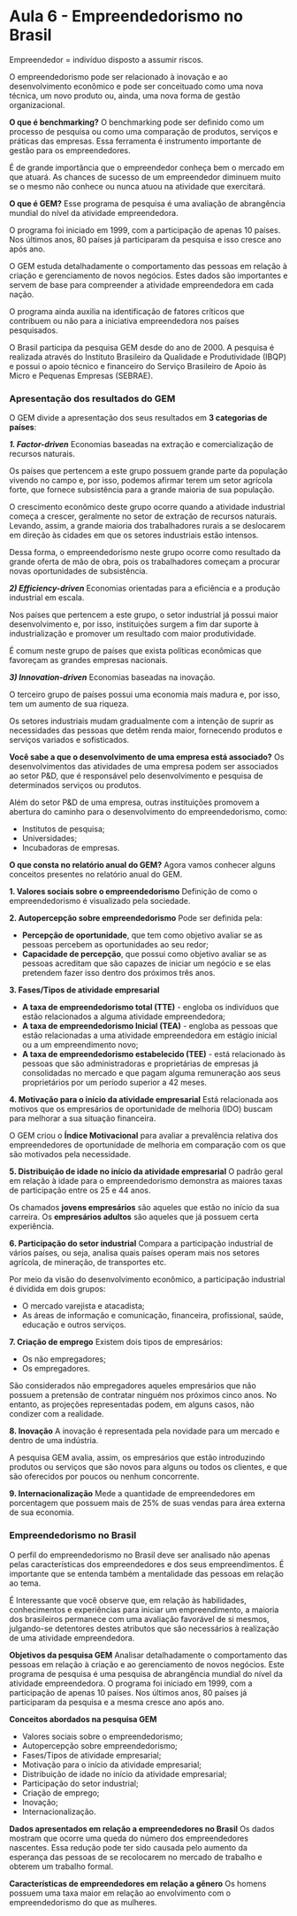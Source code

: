 ﻿# Aula 6 - Empreendedorismo no Brasil


Empreendedor = indivíduo disposto a assumir riscos.

O empreendedorismo pode ser relacionado à inovação e ao desenvolvimento econômico e pode ser conceituado como uma nova técnica, um novo produto ou, ainda, uma nova forma de gestão organizacional.

**O que é benchmarking?**
O benchmarking pode ser definido como um processo de pesquisa ou como uma comparação de produtos, serviços e práticas das empresas. Essa ferramenta é instrumento importante de gestão para os empreendedores.

É de grande importância que o empreendedor conheça bem o mercado em que atuará. As chances de sucesso de um empreendedor diminuem muito se o mesmo não conhece ou nunca atuou na atividade que exercitará.

**O que é GEM?**
Esse programa de pesquisa é uma avaliação de abrangência mundial do nível da atividade empreendedora.

O programa foi iniciado em 1999, com a participação de apenas 10 países. Nos últimos anos, 80 países já participaram da pesquisa e isso cresce ano após ano.

O GEM estuda detalhadamente o comportamento das pessoas em relação à criação e gerenciamento de novos negócios. Estes dados são importantes e servem de base para compreender a atividade empreendedora em cada nação.

O programa ainda auxilia na identificação de fatores críticos que contribuem ou não para a iniciativa empreendedora nos países pesquisados.

O Brasil participa da pesquisa GEM desde do ano de 2000. A pesquisa é realizada através do Instituto Brasileiro da Qualidade e Produtividade (IBQP) e possui o apoio técnico e financeiro do Serviço Brasileiro de Apoio às Micro e Pequenas Empresas (SEBRAE).

### **Apresentação dos resultados do GEM**
O GEM divide a apresentação dos seus resultados em **3 categorias de países**:

***1. Factor-driven***
Economias baseadas na extração e comercialização de recursos naturais.

Os países que pertencem a este grupo possuem grande parte da população vivendo no campo e, por isso, podemos afirmar terem um setor agrícola forte, que fornece subsistência para a grande maioria de sua população.

O crescimento econômico deste grupo ocorre quando a atividade industrial começa a crescer, geralmente no setor de extração de recursos naturais. Levando, assim, a grande maioria dos trabalhadores rurais a se deslocarem em direção às cidades em que os setores industriais estão intensos.

Dessa forma, o empreendedorismo neste grupo ocorre como resultado da grande oferta de mão de obra, pois os trabalhadores começam a procurar novas oportunidades de subsistência.


***2) Efficiency-driven***
Economias orientadas para a eficiência e a produção industrial em escala.

Nos países que pertencem a este grupo, o setor industrial já possui maior desenvolvimento e, por isso, instituições surgem a fim dar suporte à industrialização e promover um resultado com maior produtividade.

É comum neste grupo de países que exista políticas econômicas que favoreçam as grandes empresas nacionais.


***3) Innovation-driven***
Economias baseadas na inovação.

O terceiro grupo de países possui uma economia mais madura e, por isso, tem um aumento de sua riqueza.

Os setores industriais mudam gradualmente com a intenção de suprir as necessidades das pessoas que detêm renda maior, fornecendo produtos e serviços variados e sofisticados.

**Você sabe a que o desenvolvimento de uma empresa está associado?**
Os desenvolvimentos das atividades de uma empresa podem ser associados ao setor P&D, que é responsável pelo desenvolvimento e pesquisa de determinados serviços ou produtos.

Além do setor P&D de uma empresa, outras instituições promovem a abertura do caminho para o desenvolvimento do empreendedorismo, como:
-   Institutos de pesquisa;    
-   Universidades;    
-   Incubadoras de empresas.

**O que consta no relatório anual do GEM?**
Agora vamos conhecer alguns conceitos presentes no relatório anual do GEM.

**1. Valores sociais sobre o empreendedorismo**
Definição de como o empreendedorismo é visualizado pela sociedade.

**2. Autopercepção sobre empreendedorismo**
Pode ser definida pela:
-   **Percepção de oportunidade**, que tem como objetivo avaliar se as pessoas percebem as oportunidades ao seu redor;    
-   **Capacidade de percepção**, que possui como objetivo avaliar se as pessoas acreditam que são capazes de iniciar um negócio e se elas pretendem fazer isso dentro dos próximos três anos.


**3. Fases/Tipos de atividade empresarial**
-  **A taxa de empreendedorismo total (TTE)** - engloba os indivíduos que estão relacionados a alguma atividade empreendedora;    
-  **A taxa de empreendedorismo Inicial (TEA)** - engloba as pessoas que estão relacionadas a uma atividade empreendedora em estágio inicial ou a um empreendimento novo;    
-   **A taxa de empreendedorismo estabelecido (TEE)** - está relacionado às pessoas que são administradoras e proprietárias de empresas já consolidadas no mercado e que pagam alguma remuneração aos seus proprietários por um período superior a 42 meses.



**4. Motivação para o início da atividade empresarial**
Está relacionada aos motivos que os empresários de oportunidade de melhoria (IDO) buscam para melhorar a sua situação financeira.

O GEM criou o **Índice  Motivacional** para avaliar a prevalência relativa dos empreendedores de oportunidade de melhoria em comparação com os que são motivados pela necessidade.

**5. Distribuição de idade no início da atividade empresarial**
O padrão geral em relação à idade para o empreendedorismo demonstra as maiores taxas de participação entre os 25 e 44 anos.

Os chamados **jovens empresários** são aqueles que estão no início da sua carreira. Os **empresários adultos** são aqueles que já possuem certa experiência.

**6. Participação do setor industrial**
Compara a participação industrial de vários países, ou seja, analisa quais países operam mais nos setores agrícola, de mineração, de transportes etc.

Por meio da visão do desenvolvimento econômico, a participação industrial é dividida em dois grupos:
-   O mercado varejista e atacadista;
-   As áreas de informação e comunicação, financeira, profissional, saúde, educação e outros serviços.

**7. Criação de emprego**
Existem dois tipos de empresários:
-   Os não empregadores;
-   Os empregadores.

São considerados não empregadores aqueles empresários que não possuem a pretensão de contratar ninguém nos próximos cinco anos. No entanto, as projeções representadas podem, em alguns casos, não condizer com a realidade.

**8. Inovação**
A inovação é representada pela novidade para um mercado e dentro de uma indústria.

A pesquisa GEM avalia, assim, os empresários que estão introduzindo produtos ou serviços que são novos para alguns ou todos os clientes, e que são oferecidos por poucos ou nenhum concorrente.

**9. Internacionalização**
Mede a quantidade de empreendedores em porcentagem que possuem mais de 25% de suas vendas para área externa de sua economia.

### **Empreendedorismo no Brasil**
O perfil do empreendedorismo no Brasil deve ser analisado não apenas pelas características dos empreendedores e dos seus empreendimentos. É importante que se entenda também a mentalidade das pessoas em relação ao tema.

É Interessante que você observe que, em relação às habilidades, conhecimentos e experiências para iniciar um empreendimento, a maioria dos brasileiros permanece com uma avaliação favorável de si mesmos, julgando-se detentores destes atributos que são necessários à realização de uma atividade empreendedora.

**Objetivos da pesquisa GEM**
Analisar detalhadamente o comportamento das pessoas em relação à criação e ao gerenciamento de novos negócios. Este programa de pesquisa é uma pesquisa de abrangência mundial do nível da atividade empreendedora. O programa foi iniciado em 1999, com a participação de apenas 10 países. Nos últimos anos, 80 países já participaram da pesquisa e a mesma cresce ano após ano.

**Conceitos abordados na pesquisa GEM**
-   Valores sociais sobre o empreendedorismo;    
-   Autopercepção sobre empreendedorismo;    
-   Fases/Tipos de atividade empresarial;    
-   Motivação para o início da atividade empresarial;    
-   Distribuição de idade no início da atividade empresarial;    
-   Participação do setor industrial;    
-   Criação de emprego;
-   Inovação;    
-   Internacionalização.

**Dados apresentados em relação a empreendedores no Brasil**
Os dados mostram que ocorre uma queda do número dos empreendedores nascentes. Essa redução pode ter sido causada pelo aumento da esperança das pessoas de se recolocarem no mercado de trabalho e obterem um trabalho formal.

**Características de empreendedores em relação a gênero**
Os homens possuem uma taxa maior em relação ao envolvimento com o empreendedorismo do que as mulheres.


